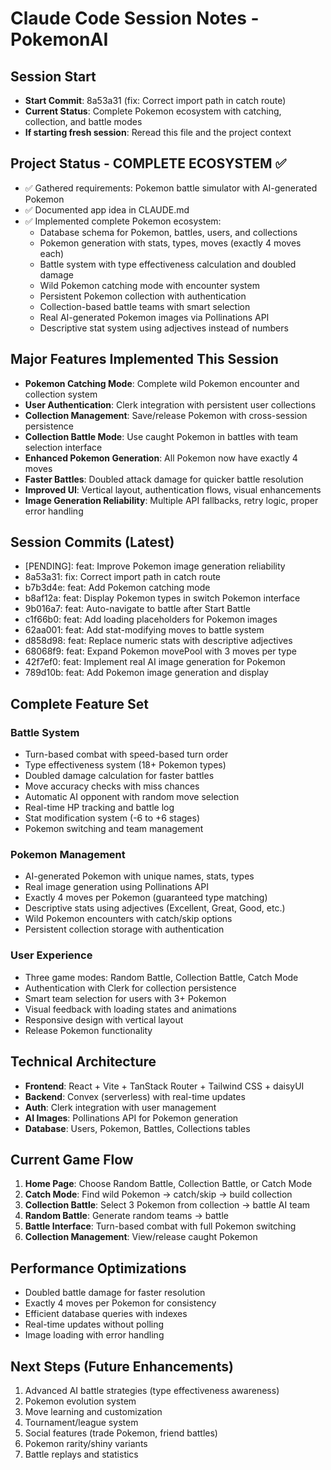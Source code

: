 # Claude Code Session Notes - PokemonAI

## Session Start
- **Start Commit**: 8a53a31 (fix: Correct import path in catch route)
- **Current Status**: Complete Pokemon ecosystem with catching, collection, and battle modes
- **If starting fresh session**: Reread this file and the project context

## Project Status - COMPLETE ECOSYSTEM ✅
- ✅ Gathered requirements: Pokemon battle simulator with AI-generated Pokemon
- ✅ Documented app idea in CLAUDE.md
- ✅ Implemented complete Pokemon ecosystem:
  - Database schema for Pokemon, battles, users, and collections
  - Pokemon generation with stats, types, moves (exactly 4 moves each)
  - Battle system with type effectiveness calculation and doubled damage
  - Wild Pokemon catching mode with encounter system
  - Persistent Pokemon collection with authentication
  - Collection-based battle teams with smart selection
  - Real AI-generated Pokemon images via Pollinations API
  - Descriptive stat system using adjectives instead of numbers

## Major Features Implemented This Session
- **Pokemon Catching Mode**: Complete wild Pokemon encounter and collection system
- **User Authentication**: Clerk integration with persistent user collections
- **Collection Management**: Save/release Pokemon with cross-session persistence
- **Collection Battle Mode**: Use caught Pokemon in battles with team selection interface
- **Enhanced Pokemon Generation**: All Pokemon now have exactly 4 moves
- **Faster Battles**: Doubled attack damage for quicker battle resolution
- **Improved UI**: Vertical layout, authentication flows, visual enhancements
- **Image Generation Reliability**: Multiple API fallbacks, retry logic, proper error handling

## Session Commits (Latest)
- [PENDING]: feat: Improve Pokemon image generation reliability
- 8a53a31: fix: Correct import path in catch route
- b7b3d4e: feat: Add Pokemon catching mode
- b8af12a: feat: Display Pokemon types in switch Pokemon interface
- 9b016a7: feat: Auto-navigate to battle after Start Battle
- c1f66b0: feat: Add loading placeholders for Pokemon images
- 62aa001: feat: Add stat-modifying moves to battle system
- d858d98: feat: Replace numeric stats with descriptive adjectives
- 68068f9: feat: Expand Pokemon movePool with 3 moves per type
- 42f7ef0: feat: Implement real AI image generation for Pokemon
- 789d10b: feat: Add Pokemon image generation and display

## Complete Feature Set
### Battle System
- Turn-based combat with speed-based turn order
- Type effectiveness system (18+ Pokemon types)
- Doubled damage calculation for faster battles
- Move accuracy checks with miss chances
- Automatic AI opponent with random move selection
- Real-time HP tracking and battle log
- Stat modification system (-6 to +6 stages)
- Pokemon switching and team management

### Pokemon Management
- AI-generated Pokemon with unique names, stats, types
- Real image generation using Pollinations API
- Exactly 4 moves per Pokemon (guaranteed type matching)
- Descriptive stats using adjectives (Excellent, Great, Good, etc.)
- Wild Pokemon encounters with catch/skip options
- Persistent collection storage with authentication

### User Experience
- Three game modes: Random Battle, Collection Battle, Catch Mode
- Authentication with Clerk for collection persistence
- Smart team selection for users with 3+ Pokemon
- Visual feedback with loading states and animations
- Responsive design with vertical layout
- Release Pokemon functionality

## Technical Architecture
- **Frontend**: React + Vite + TanStack Router + Tailwind CSS + daisyUI
- **Backend**: Convex (serverless) with real-time updates
- **Auth**: Clerk integration with user management
- **AI Images**: Pollinations API for Pokemon generation
- **Database**: Users, Pokemon, Battles, Collections tables

## Current Game Flow
1. **Home Page**: Choose Random Battle, Collection Battle, or Catch Mode
2. **Catch Mode**: Find wild Pokemon → catch/skip → build collection
3. **Collection Battle**: Select 3 Pokemon from collection → battle AI team
4. **Random Battle**: Generate random teams → battle
5. **Battle Interface**: Turn-based combat with full Pokemon switching
6. **Collection Management**: View/release caught Pokemon

## Performance Optimizations
- Doubled battle damage for faster resolution
- Exactly 4 moves per Pokemon for consistency
- Efficient database queries with indexes
- Real-time updates without polling
- Image loading with error handling

## Next Steps (Future Enhancements)
1. Advanced AI battle strategies (type effectiveness awareness)
2. Pokemon evolution system
3. Move learning and customization
4. Tournament/league system
5. Social features (trade Pokemon, friend battles)
6. Pokemon rarity/shiny variants
7. Battle replays and statistics